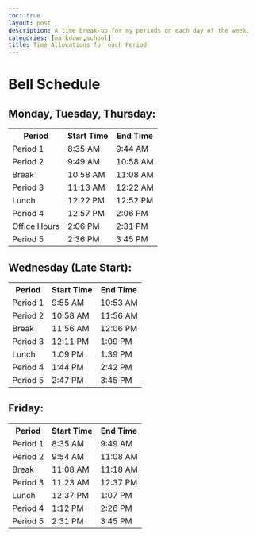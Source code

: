 ```yaml
---
toc: true
layout: post
description: A time break-up for my periods on each day of the week.
categories: [markdown,school]
title: Time Allocations for each Period
---
```


<h1>Bell Schedule</h1>

<h2>Monday, Tuesday, Thursday:</h2>
<table>
    <tr>
        <th>Period</th>
        <th>Start Time</th>
        <th>End Time</th>
    </tr>
    <tr>
        <td>Period 1</td>
        <td>8:35 AM</td>
        <td>9:44 AM</td>
    </tr>
    <tr>
        <td>Period 2</td>
        <td>9:49 AM</td>
        <td>10:58 AM</td>
    </tr>
    <tr>
        <td>Break</td>
        <td>10:58 AM</td>
        <td>11:08 AM</td>
    <tr>
        <td>Period 3</td>
        <td>11:13 AM</td>
        <td>12:22 AM</td>
    </tr>
    <tr>
        <td>Lunch</td>
        <td>12:22 PM</td>
        <td>12:52 PM</td>
    </tr>
    <tr>
        <td>Period 4</td>
        <td>12:57 PM</td>
        <td>2:06 PM</td>
    </tr>
    <tr>
        <td>Office Hours</td>
        <td>2:06 PM</td>
        <td>2:31 PM</td>
    </tr>
    <tr>
        <td>Period 5</td>
        <td>2:36 PM</td>
        <td>3:45 PM</td>
    </tr>    
</table>
<h2>Wednesday (Late Start):</h2>
<table>
    <tr>
        <th>Period</th>
        <th>Start Time</th>
        <th>End Time</th>
    </tr>
    <tr>
        <td>Period 1</td>
        <td>9:55 AM</td>
        <td>10:53 AM</td>
    </tr>
    <tr>
        <td>Period 2</td>
        <td>10:58 AM</td>
        <td>11:56 AM</td>
    </tr>
    <tr>
        <td>Break</td>
        <td>11:56 AM</td>
        <td>12:06 PM</td>
    <tr>
        <td>Period 3</td>
        <td>12:11 PM</td>
        <td>1:09 PM</td>
    </tr>
    <tr>
        <td>Lunch</td>
        <td>1:09 PM</td>
        <td>1:39 PM</td>
    </tr>
    <tr>
        <td>Period 4</td>
        <td>1:44 PM</td>
        <td>2:42 PM</td>
    </tr>
    <tr>
        <td>Period 5</td>
        <td>2:47 PM</td>
        <td>3:45 PM</td>
    </tr>    
</table>
<h2>Friday:</h2>
<table>
    <tr>
        <th>Period</th>
        <th>Start Time</th>
        <th>End Time</th>
    </tr>
    <tr>
        <td>Period 1</td>
        <td>8:35 AM</td>
        <td>9:49 AM</td>
    </tr>
    <tr>
        <td>Period 2</td>
        <td>9:54 AM</td>
        <td>11:08 AM</td>
    </tr>
    <tr>
        <td>Break</td>
        <td>11:08 AM</td>
        <td>11:18 AM</td>
    <tr>
        <td>Period 3</td>
        <td>11:23 AM</td>
        <td>12:37 PM</td>
    </tr>
    <tr>
        <td>Lunch</td>
        <td>12:37 PM</td>
        <td>1:07 PM</td>
    </tr>
    <tr>
        <td>Period 4</td>
        <td>1:12 PM</td>
        <td>2:26 PM</td>
    </tr>
    <tr>
        <td>Period 5</td>
        <td>2:31 PM</td>
        <td>3:45 PM</td>
    </tr>
</table>